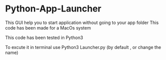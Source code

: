# Python-App-Launcher
This GUI help you to start application without going to your app folder
This code has been made for a MacOs system

This code has been tested in Python3

To excute it in terminal use Python3 Launcher.py (by default , or change the name)
